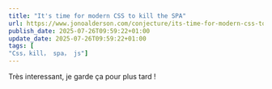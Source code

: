 ```yaml
---
title: "It's time for modern CSS to kill the SPA"
url: https://www.jonoalderson.com/conjecture/its-time-for-modern-css-to-kill-the-spa/
publish_date: 2025-07-26T09:59:22+01:00
update_date: 2025-07-26T09:59:22+01:00
tags: [
"Css，kill， spa， js"]
---
```


Très interessant, je garde ça pour plus tard !

